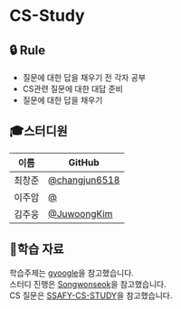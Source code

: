 # CS-Study

## :lock: Rule
- 질문에 대한 답을 채우기 전 각자 공부
- CS관련 질문에 대한 대답 준비
- 질문에 대한 답을 채우기

## :mortar_board:스터디원

| 이름   | GitHub                                         |
| ------ | ---------------------------------------------- |
| 최창준 | [@changjun6518](https://github.com/changjun6518) |
| 이주암 | [@](https://github.com/) |
| 김주웅 | [@JuwoongKim](https://github.com/JuwoongKim) |



## :mag_right:학습 자료
학습주제는 [gyoogle](https://github.com/gyoogle/tech-interview-for-developer)을 참고했습니다.   
스터디 진행은 [Songwonseok](https://github.com/Songwonseok/CS-Study)을 참고했습니다.   
CS 질문은 [SSAFY-CS-STUDY](https://github.com/SSAFY-CS-STUDY/Tech_interview)을 참고했습니다.   
